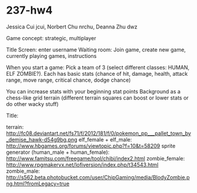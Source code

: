 237-hw4
=======
Jessica Cui jcui, Norbert Chu nrchu, Deanna Zhu dwz

Game concept: strategic, multiplayer

Title Screen: enter username
Waiting room: Join game, create new game, currently playing games, instructions

When you start a game:
Pick a team of 3 (select different classes: HUMAN, ELF ZOMBIE?). 
Each has basic stats (chance of hit, damage, health, attack range, move range, critical chance, dodge chance)

You can increase stats with your beginning stat points
Background as a chess-like grid terrain (different terrain squares can boost or lower stats or do other wacky stuff)


Title: 


terrain:
http://fc08.deviantart.net/fs71/f/2012/181/f/0/pokemon_pp___pallet_town_by_demise_hawk-d54g9bg.png
elf_female + elf_male:
http://www.hbgames.org/forums/viewtopic.php?f=10&t=58209
sprite generator (human_male + human_female):
http://www.famitsu.com/freegame/tool/chibi/index2.html
zombie_female:
http://www.rpgmakervx.net/lofiversion/index.php/t34543.html
zombie_male:
http://s562.beta.photobucket.com/user/ChipGaming/media/BlodyZombie.png.html?fromLegacy=true